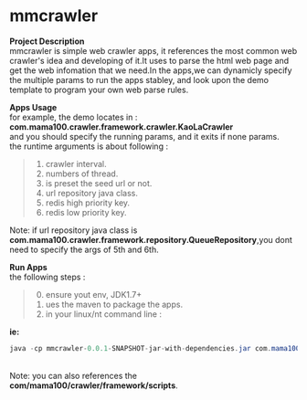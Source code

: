 # mmcrawler
<b>Project Description</b></br>
  mmcrawler is simple web crawler apps, it references the most common web crawler's idea and developing of it.It uses to parse     the html web page and get the web infomation that we need.In the apps,we can dynamicly specify the multiple params to run the    apps stabley, and look upon the demo template to program your own web parse rules.
  
<b>Apps Usage</b></br>
for example, the demo locates in : <b>com.mama100.crawler.framework.crawler.KaoLaCrawler</b><br>
and you should specify the running params, and it exits if none params.<br>
the runtime arguments is about following :
>1. crawler interval.<br>
>2. numbers of thread.<br>
>3. is preset the seed url or not.<br>
>4. url repository java class.<br>
>5. redis high priority key.<br>
>6. redis low priority key.<br>

Note: if url repository java class is <b>com.mama100.crawler.framework.repository.QueueRepository</b>,you dont need to specify the args of 5th and 6th.<br>

<b>Run Apps</b></br>
the following steps :<br>
>0. ensure yout env, JDK1.7+
>1. ues the maven to package the apps.</br>
>2. in your linux/nt command line :</br>

<b>ie:</b><br> 
```JAVA
java -cp mmcrawler-0.0.1-SNAPSHOT-jar-with-dependencies.jar com.mama100.crawler.framework.crawler.KaoLaCrawler 2000 20 false com.mama100.crawler.framework.repository.RedisRepository crawler.todo.high.163.kaola crawler.todo.low.163.kaola
```

<br>Note: you can also references the <b>com/mama100/crawler/framework/scripts</b>.
